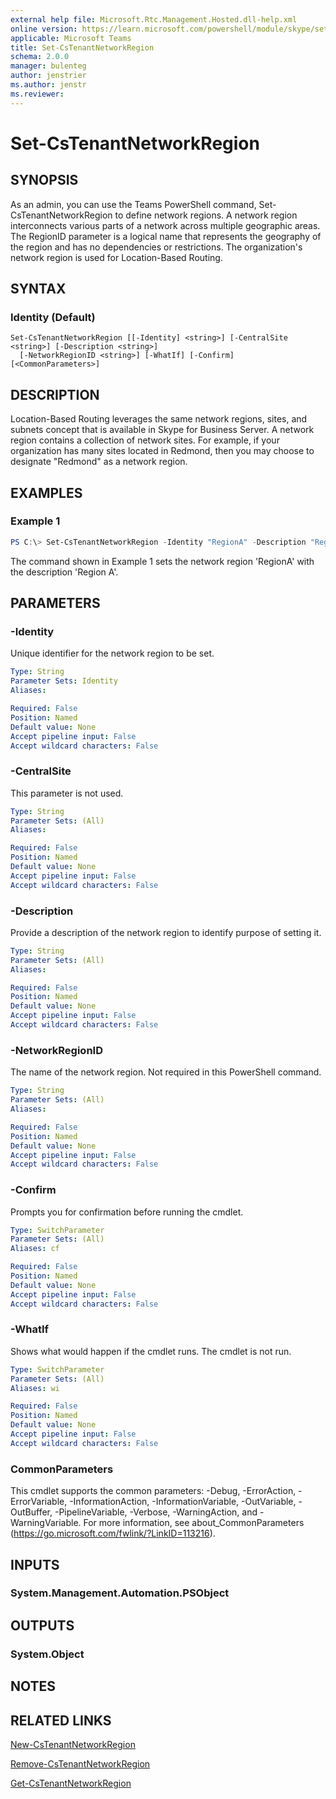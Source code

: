```yaml
---
external help file: Microsoft.Rtc.Management.Hosted.dll-help.xml
online version: https://learn.microsoft.com/powershell/module/skype/set-cstenantnetworkregion
applicable: Microsoft Teams
title: Set-CsTenantNetworkRegion
schema: 2.0.0
manager: bulenteg
author: jenstrier
ms.author: jenstr
ms.reviewer:
---
```


# Set-CsTenantNetworkRegion

## SYNOPSIS
As an admin, you can use the Teams PowerShell command, Set-CsTenantNetworkRegion to define network regions. A network region interconnects various parts of a network across multiple geographic areas. The RegionID parameter is a logical name that represents the geography of the region and has no dependencies or restrictions. The organization's network region is used for Location-Based Routing.

## SYNTAX

### Identity (Default)
```
Set-CsTenantNetworkRegion [[-Identity] <string>] [-CentralSite <string>] [-Description <string>]
  [-NetworkRegionID <string>] [-WhatIf] [-Confirm] [<CommonParameters>]
```

## DESCRIPTION
Location-Based Routing leverages the same network regions, sites, and subnets concept that is available in Skype for Business Server. A network region contains a collection of network sites. For example, if your organization has many sites located in Redmond, then you may choose to designate "Redmond" as a network region.

## EXAMPLES

### Example 1
```powershell
PS C:\> Set-CsTenantNetworkRegion -Identity "RegionA" -Description "Region A"
```

The command shown in Example 1 sets the network region 'RegionA' with the description 'Region A'.

## PARAMETERS

### -Identity
Unique identifier for the network region to be set.

```yaml
Type: String
Parameter Sets: Identity
Aliases:

Required: False
Position: Named
Default value: None
Accept pipeline input: False
Accept wildcard characters: False
```

### -CentralSite
This parameter is not used.

```yaml
Type: String
Parameter Sets: (All)
Aliases:

Required: False
Position: Named
Default value: None
Accept pipeline input: False
Accept wildcard characters: False
```

### -Description
Provide a description of the network region to identify purpose of setting it.

```yaml
Type: String
Parameter Sets: (All)
Aliases:

Required: False
Position: Named
Default value: None
Accept pipeline input: False
Accept wildcard characters: False
```

### -NetworkRegionID
The name of the network region. Not required in this PowerShell command.

```yaml
Type: String
Parameter Sets: (All)
Aliases:

Required: False
Position: Named
Default value: None
Accept pipeline input: False
Accept wildcard characters: False
```

### -Confirm
Prompts you for confirmation before running the cmdlet.

```yaml
Type: SwitchParameter
Parameter Sets: (All)
Aliases: cf

Required: False
Position: Named
Default value: None
Accept pipeline input: False
Accept wildcard characters: False
```

### -WhatIf
Shows what would happen if the cmdlet runs.
The cmdlet is not run.

```yaml
Type: SwitchParameter
Parameter Sets: (All)
Aliases: wi

Required: False
Position: Named
Default value: None
Accept pipeline input: False
Accept wildcard characters: False
```

### CommonParameters
This cmdlet supports the common parameters: -Debug, -ErrorAction, -ErrorVariable, -InformationAction, -InformationVariable, -OutVariable, -OutBuffer, -PipelineVariable, -Verbose, -WarningAction, and -WarningVariable.
For more information, see about_CommonParameters (https://go.microsoft.com/fwlink/?LinkID=113216).

## INPUTS

### System.Management.Automation.PSObject

## OUTPUTS

### System.Object
## NOTES

## RELATED LINKS
[New-CsTenantNetworkRegion](New-CsTenantNetworkRegion.md)

[Remove-CsTenantNetworkRegion](Remove-CsTenantNetworkRegion.md)

[Get-CsTenantNetworkRegion](Get-CsTenantNetworkRegion.md)
